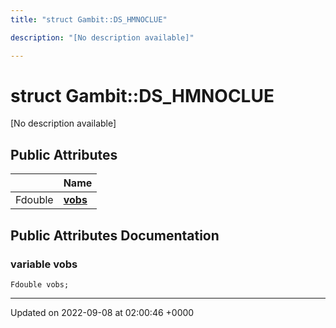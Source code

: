 ```yaml
---
title: "struct Gambit::DS_HMNOCLUE"

description: "[No description available]"

---
```


# struct Gambit::DS_HMNOCLUE



[No description available]

## Public Attributes

|                | Name           |
| -------------- | -------------- |
| Fdouble | **[vobs](/documentation/code/classes/structgambit_1_1ds__hmnoclue/#variable-gambitds-hmnoclue-vobs)**  |

## Public Attributes Documentation

### variable vobs

```
Fdouble vobs;
```


-------------------------------

Updated on 2022-09-08 at 02:00:46 +0000